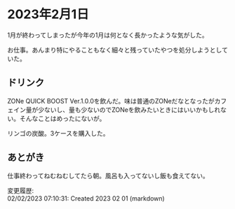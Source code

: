 # 2023年2月1日

1月が終わってしまったが今年の1月は何となく長かったような気がした。

お仕事。あんまり特にやることもなく細々と残っていたやつを処分しようとしていた。

## ドリンク

ZONe QUICK BOOST Ver.1.0.0を飲んだ。味は普通のZONeだなとなったがカフェイン量が少ないし、量も少ないのでZONeを飲みたいときにはいいかもしれない。そんなことはめったにないが。

リンゴの炭酸。3ケースを購入した。

## あとがき

仕事終わってねむねむしてたら朝。風呂も入ってないし飯も食えてない。

変更履歴:  
02/02/2023 07:10:31: Created 2023 02 01 (markdown)  
